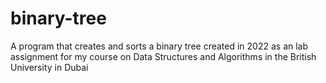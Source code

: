 # binary-tree
A program that creates and sorts a binary tree created in 2022 as an lab assignment for my course on Data Structures and Algorithms in the British University in Dubai
